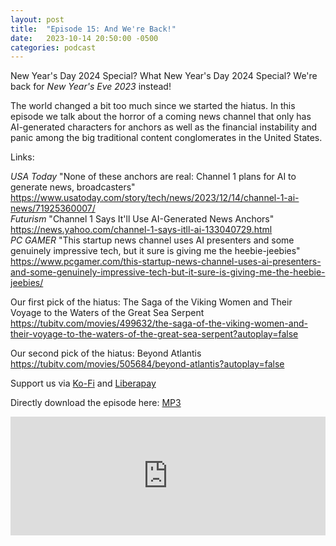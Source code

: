 ```yaml
---
layout: post
title:  "Episode 15: And We're Back!"
date:   2023-10-14 20:50:00 -0500
categories: podcast
---
```

New Year's Day 2024 Special?  What New Year's Day 2024 Special?  We're back for *New Year's Eve 2023* instead!  

The world changed a bit too much since we started the hiatus.  In this episode we talk about the horror of a coming news channel that only has AI-generated characters for anchors as well as the financial instability and panic among the big traditional content conglomerates in the United States.  

Links:  

*USA Today* "None of these anchors are real: Channel 1 plans for AI to generate news, broadcasters" <https://www.usatoday.com/story/tech/news/2023/12/14/channel-1-ai-news/71925360007/>  
*Futurism* "Channel 1 Says It'll Use AI-Generated News Anchors" <https://news.yahoo.com/channel-1-says-itll-ai-133040729.html>  
*PC GAMER* "This startup news channel uses AI presenters and some genuinely impressive tech, but it sure is giving me the heebie-jeebies" <https://www.pcgamer.com/this-startup-news-channel-uses-ai-presenters-and-some-genuinely-impressive-tech-but-it-sure-is-giving-me-the-heebie-jeebies/>  

Our first pick of the hiatus: The Saga of the Viking Women and Their Voyage to the Waters of the Great Sea Serpent <https://tubitv.com/movies/499632/the-saga-of-the-viking-women-and-their-voyage-to-the-waters-of-the-great-sea-serpent?autoplay=false>    

Our second pick of the hiatus: Beyond Atlantis <https://tubitv.com/movies/505684/beyond-atlantis?autoplay=false>  

Support us via [Ko-Fi](https://ko-fi.com/smkellat) and [Liberapay](https://liberapay.com/smkellat)  

Directly download the episode here: [MP3](https://open.acast.com/public/streams/6410a80dec813e00110faed2/episodes/6591ddab9e7b4a00156f61da.mp3)  

<iframe src="https://embed.acast.com/6410a80dec813e00110faed2/6591ddab9e7b4a00156f61da?font-family=Exo%202&font-src=https%3A%2F%2Ffonts.googleapis.com%2Fcss%3Ffamily%3DExo%2B2" frameBorder="0" width="100%" height="190px"></iframe>

